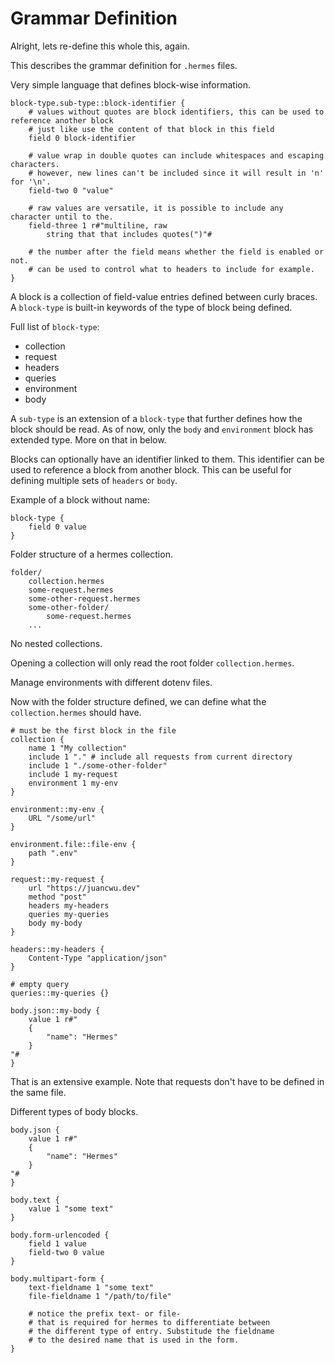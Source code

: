 # Grammar Definition

Alright, lets re-define this whole this, again.

This describes the grammar definition for `.hermes` files.

Very simple language that defines block-wise information.

```
block-type.sub-type::block-identifier {
    # values without quotes are block identifiers, this can be used to reference another block
    # just like use the content of that block in this field
    field 0 block-identifier

    # value wrap in double quotes can include whitespaces and escaping characters.
    # however, new lines can't be included since it will result in 'n' for '\n'.
    field-two 0 "value"

    # raw values are versatile, it is possible to include any character until to the.
    field-three 1 r#"multiline, raw
        string that that includes quotes(")"#

    # the number after the field means whether the field is enabled or not.
    # can be used to control what to headers to include for example.
}
```

A block is a collection of field-value entries defined between curly braces.
A `block-type` is built-in keywords of the type of block being defined.

Full list of `block-type`:

- collection
- request
- headers
- queries
- environment
- body

A `sub-type` is an extension of a `block-type` that further defines how the block should be read.
As of now, only the `body` and `environment` block has extended type. More on that in below.

Blocks can optionally have an identifier linked to them. This identifier can be used to reference
a block from another block. This can be useful for defining multiple sets of `headers` or `body`.

Example of a block without name:

```
block-type {
    field 0 value
}
```

Folder structure of a hermes collection.

```
folder/
    collection.hermes
    some-request.hermes
    some-other-request.hermes
    some-other-folder/
        some-request.hermes
    ...
```

No nested collections.

Opening a collection will only read the root folder `collection.hermes`.

Manage environments with different dotenv files.

Now with the folder structure defined, we can define what the `collection.hermes` should have.

```
# must be the first block in the file
collection {
    name 1 "My collection"
    include 1 "." # include all requests from current directory
    include 1 "./some-other-folder"
    include 1 my-request
    environment 1 my-env
}

environment::my-env {
    URL "/some/url"
}

environment.file::file-env {
    path ".env"
}

request::my-request {
    url "https://juancwu.dev"
    method "post"
    headers my-headers
    queries my-queries
    body my-body
}

headers::my-headers {
    Content-Type "application/json"
}

# empty query
queries::my-queries {}

body.json::my-body {
    value 1 r#"
    {
        "name": "Hermes"
    }
"#
}
```

That is an extensive example. Note that requests don't have to be defined in the same file.

Different types of body blocks.

```
body.json {
    value 1 r#"
    {
        "name": "Hermes"
    }
"#
}

body.text {
    value 1 "some text"
}

body.form-urlencoded {
    field 1 value
    field-two 0 value
}

body.multipart-form {
    text-fieldname 1 "some text"
    file-fieldname 1 "/path/to/file"

    # notice the prefix text- or file-
    # that is required for hermes to differentiate between
    # the different type of entry. Substitude the fieldname
    # to the desired name that is used in the form.
}
```
